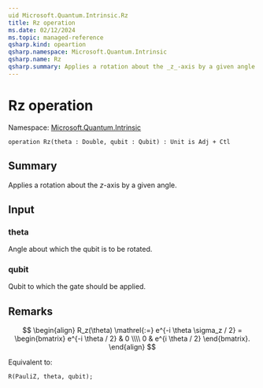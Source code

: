 ```yaml
---
uid Microsoft.Quantum.Intrinsic.Rz
title: Rz operation
ms.date: 02/12/2024
ms.topic: managed-reference
qsharp.kind: opeartion
qsharp.namespace: Microsoft.Quantum.Intrinsic
qsharp.name: Rz
qsharp.summary: Applies a rotation about the _z_-axis by a given angle.
---
```


# Rz operation

Namespace: [Microsoft.Quantum.Intrinsic](xref:Microsoft.Quantum.Intrinsic)

```qsharp
operation Rz(theta : Double, qubit : Qubit) : Unit is Adj + Ctl
```

## Summary
Applies a rotation about the _z_-axis by a given angle.

## Input
### theta
Angle about which the qubit is to be rotated.
### qubit
Qubit to which the gate should be applied.

## Remarks
$$
\begin{align}
    R_z(\theta) \mathrel{:=}
    e^{-i \theta \sigma_z / 2} =
    \begin{bmatrix}
        e^{-i \theta / 2} & 0 \\\\
        0 & e^{i \theta / 2}
    \end{bmatrix}.
\end{align}
$$

Equivalent to:
```qsharp
R(PauliZ, theta, qubit);
```

